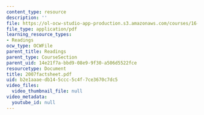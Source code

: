```yaml
---
content_type: resource
description: ''
file: https://ol-ocw-studio-app-production.s3.amazonaws.com/courses/16-423j-aerospace-biomedical-and-life-support-engineering-spring-2006/b2e1aaaedb145ccc5c4f7ce3670c7dc5_2007factsheet.pdf
file_type: application/pdf
learning_resource_types:
- Readings
ocw_type: OCWFile
parent_title: Readings
parent_type: CourseSection
parent_uid: 14e21f7a-bbd9-08e9-9f30-a506d5522fce
resourcetype: Document
title: 2007factsheet.pdf
uid: b2e1aaae-db14-5ccc-5c4f-7ce3670c7dc5
video_files:
  video_thumbnail_file: null
video_metadata:
  youtube_id: null
---
```

